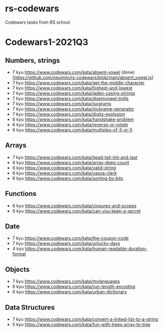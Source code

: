 # rs-codewars

Codewars tasks from RS school

# Codewars1-2021Q3

## Numbers, strings

- 7 kyu https://www.codewars.com/kata/absent-vowel (done)[https://github.com/neujmin/rs-codewars/blob/main/absent_vowel.js]
- 7 kyu https://www.codewars.com/kata/get-the-middle-character
- 7 kyu https://www.codewars.com/kata/highest-and-lowest
- 7 kyu https://www.codewars.com/kata/jaden-casing-strings
- 7 kyu https://www.codewars.com/kata/disemvowel-trolls
- 7 kyu https://www.codewars.com/kata/isograms
- 7 kyu https://www.codewars.com/kata/nickname-generator
- 7 kyu https://www.codewars.com/kata/digits-explosion
- 6 kyu https://www.codewars.com/kata/handshake-problem
- 6 kyu https://www.codewars.com/kata/reverse-or-rotate
- 6 kyu https://www.codewars.com/kata/multiples-of-3-or-5

## Arrays

- 7 kyu https://www.codewars.com/kata/head-tail-init-and-last
- 6 kyu https://www.codewars.com/kata/array-deep-count
- 6 kyu https://www.codewars.com/kata/valid-string
- 6 kyu https://www.codewars.com/kata/vasya-clerk
- 6 kyu https://www.codewars.com/kata/sorting-by-bits

## Functions

- 6 kyu https://www.codewars.com/kata/closures-and-scopes
- 6 kyu https://www.codewars.com/kata/can-you-keep-a-secret

## Date

- 7 kyu https://www.codewars.com/kata/the-coupon-code
- 7 kyu https://www.codewars.com/kata/unlucky-days
- 4 kyu https://www.codewars.com/kata/human-readable-duration-format

## Objects

- 7 kyu https://www.codewars.com/kata/mylanguages
- 6 kyu https://www.codewars.com/kata/run-length-encoding
- 6 kyu https://www.codewars.com/kata/urban-dictionary

## Data Structures

- 7 kyu https://www.codewars.com/kata/convert-a-linked-list-to-a-string
- 5 kyu https://www.codewars.com/kata/fun-with-trees-array-to-tree

